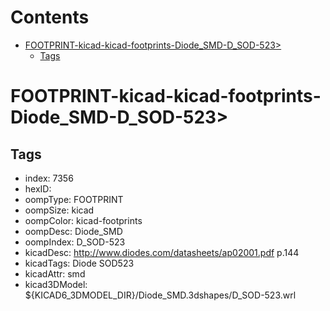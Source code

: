 



Contents
========

* [FOOTPRINT-kicad-kicad-footprints-Diode_SMD-D_SOD-523>](#footprint-kicad-kicad-footprints-diode_smd-d_sod-523)
	* [Tags](#tags)

# FOOTPRINT-kicad-kicad-footprints-Diode_SMD-D_SOD-523>

## Tags

- index: 7356
- hexID: 
- oompType: FOOTPRINT
- oompSize: kicad
- oompColor: kicad-footprints
- oompDesc: Diode_SMD
- oompIndex: D_SOD-523
- kicadDesc: http://www.diodes.com/datasheets/ap02001.pdf p.144
- kicadTags: Diode SOD523
- kicadAttr: smd
- kicad3DModel: ${KICAD6_3DMODEL_DIR}/Diode_SMD.3dshapes/D_SOD-523.wrl
